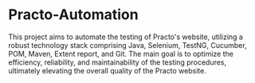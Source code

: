 # Practo-Automation
This project aims to automate the testing of Practo's website, utilizing a robust technology stack comprising Java, Selenium, TestNG, Cucumber, POM, Maven, Extent report, and Git. The main goal is to optimize the efficiency, reliability, and maintainability of the testing procedures, ultimately elevating the overall quality of the Practo website.
